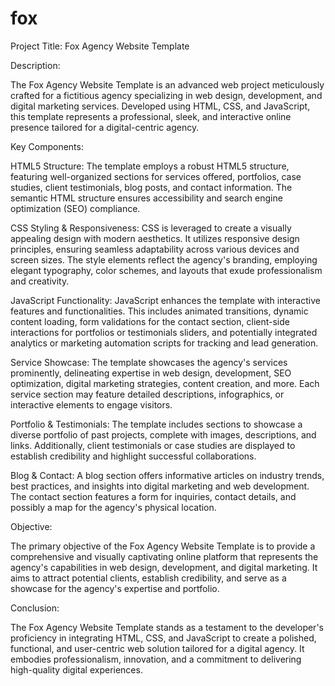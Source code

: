 # fox
Project Title: Fox Agency Website Template

Description:

The Fox Agency Website Template is an advanced web project meticulously crafted for a fictitious agency specializing in web design, development, and digital marketing services. Developed using HTML, CSS, and JavaScript, this template represents a professional, sleek, and interactive online presence tailored for a digital-centric agency.

Key Components:

HTML5 Structure: The template employs a robust HTML5 structure, featuring well-organized sections for services offered, portfolios, case studies, client testimonials, blog posts, and contact information. The semantic HTML structure ensures accessibility and search engine optimization (SEO) compliance.

CSS Styling & Responsiveness: CSS is leveraged to create a visually appealing design with modern aesthetics. It utilizes responsive design principles, ensuring seamless adaptability across various devices and screen sizes. The style elements reflect the agency's branding, employing elegant typography, color schemes, and layouts that exude professionalism and creativity.

JavaScript Functionality: JavaScript enhances the template with interactive features and functionalities. This includes animated transitions, dynamic content loading, form validations for the contact section, client-side interactions for portfolios or testimonials sliders, and potentially integrated analytics or marketing automation scripts for tracking and lead generation.

Service Showcase: The template showcases the agency's services prominently, delineating expertise in web design, development, SEO optimization, digital marketing strategies, content creation, and more. Each service section may feature detailed descriptions, infographics, or interactive elements to engage visitors.

Portfolio & Testimonials: The template includes sections to showcase a diverse portfolio of past projects, complete with images, descriptions, and links. Additionally, client testimonials or case studies are displayed to establish credibility and highlight successful collaborations.

Blog & Contact: A blog section offers informative articles on industry trends, best practices, and insights into digital marketing and web development. The contact section features a form for inquiries, contact details, and possibly a map for the agency's physical location.

Objective:

The primary objective of the Fox Agency Website Template is to provide a comprehensive and visually captivating online platform that represents the agency's capabilities in web design, development, and digital marketing. It aims to attract potential clients, establish credibility, and serve as a showcase for the agency's expertise and portfolio.

Conclusion:

The Fox Agency Website Template stands as a testament to the developer's proficiency in integrating HTML, CSS, and JavaScript to create a polished, functional, and user-centric web solution tailored for a digital agency. It embodies professionalism, innovation, and a commitment to delivering high-quality digital experiences.
